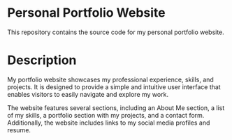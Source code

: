 
# Personal Portfolio Website
 

This repository contains the source code for my personal portfolio website.

# Description

My portfolio website showcases my professional experience, skills, and projects. It is designed to provide a simple and intuitive user interface that enables visitors to easily navigate and explore my work.

The website features several sections, including an About Me section, a list of my skills, a portfolio section with my projects, and a contact form. Additionally, the website includes links to my social media profiles and resume.
